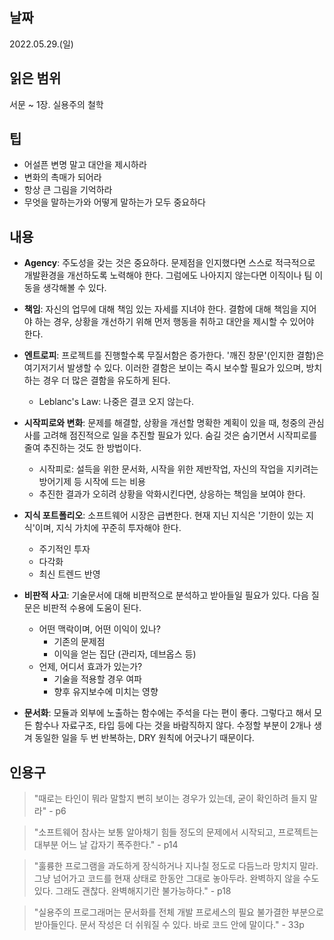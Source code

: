 ## 날짜
2022.05.29.(일)

## 읽은 범위
서문 ~ 1장. 실용주의 철학

## 팁
  * 어설픈 변명 말고 대안을 제시하라
  * 변화의 촉매가 되어라
  * 항상 큰 그림을 기억하라
  * 무엇을 말하는가와 어떻게 말하는가 모두 중요하다

## 내용
* **Agency**: 주도성을 갖는 것은 중요하다. 문제점을 인지했다면 스스로 적극적으로 개발환경을 개선하도록 노력해야 한다. 그럼에도 나아지지 않는다면 이직이나 팀 이동을 생각해볼 수 있다.

* **책임**: 자신의 업무에 대해 책임 있는 자세를 지녀야 한다. 결함에 대해 책임을 지어야 하는 경우, 상황을 개선하기 위해 먼저 행동을 취하고 대안을 제시할 수 있어야 한다.
  
* **엔트로피**: 프로젝트를 진행할수록 무질서함은 증가한다. '깨진 창문'(인지한 결함)은 여기저기서 발생할 수 있다. 이러한 결함은 보이는 즉시 보수할 필요가 있으며, 방치하는 경우 더 많은 결함을 유도하게 된다. 
  * Leblanc's Law: 나중은 결코 오지 않는다.

* **시작피로와 변화**: 문제를 해결할, 상황을 개선할 명확한 계획이 있을 때, 청중의 관심사를 고려해 점진적으로 일을 추진할 필요가 있다. 숨길 것은 숨기면서 시작피로를 줄여 추진하는 것도 한 방법이다.
  * 시작피로: 설득을 위한 문서화, 시작을 위한 제반작업, 자신의 작업을 지키려는 방어기제 등 시작에 드는 비용
  * 추진한 결과가 오히려 상황을 악화시킨다면, 상응하는 책임을 보여야 한다.

* **지식 포트폴리오**: 소프트웨어 시장은 급변한다. 현재 지닌 지식은 '기한이 있는 지식'이며, 지식 가치에 꾸준히 투자해야 한다.
  * 주기적인 투자
  * 다각화
  * 최신 트렌드 반영

* **비판적 사고**: 기술문서에 대해 비판적으로 분석하고 받아들일 필요가 있다. 다음 질문은 비판적 수용에 도움이 된다.
  * 어떤 맥락이며, 어떤 이익이 있나?
    * 기존의 문제점
    * 이익을 얻는 집단 (관리자, 데브옵스 등)
  * 언제, 어디서 효과가 있는가?
    * 기술을 적용할 경우 여파
    * 향후 유지보수에 미치는 영향

* **문서화**: 모듈과 외부에 노출하는 함수에는 주석을 다는 편이 좋다. 그렇다고 해서 모든 함수나 자료구조, 타입 등에 다는 것을 바람직하지 않다. 수정할 부분이 2개나 생겨 동일한 일을 두 번 반복하는, DRY 원칙에 어긋나기 때문이다.
  
## 인용구
> "때로는 타인이 뭐라 말할지 뻔히 보이는 경우가 있는데, 굳이 확인하려 들지 말라" - p6

> "소프트웨어 참사는 보통 알아채기 힘들 정도의 문제에서 시작되고, 프로젝트는 대부분 어느 날 갑자기 폭주한다." - p14

> "훌륭한 프로그램을 과도하게 장식하거나 지나칠 정도로 다듬느라 망치지 말라. 그냥 넘어가고 코드를 현재 상태로 한동안 그대로 놓아두라. 완벽하지 않을 수도 있다. 그래도 괜찮다. 완벽해지기란 불가능하다." - p18

> "실용주의 프로그래머는 문서화를 전체 개발 프로세스의 필요 불가결한 부분으로 받아들인다. 문서 작성은 더 쉬워질 수 있다. 바로 코드 안에 말이다." - 33p
